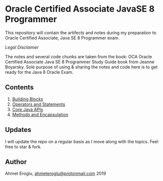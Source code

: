 # Oracle Certified Associate JavaSE 8 Programmer 

This repository will contain the artifects and notes during my preparation to Oracle Certified Associate, Java SE 8 Programmer exam.

*Legal Disclaimer*

The notes and several code chunks are taken from the book: OCA Oracle Certified Associate Java SE 8 Programmer Study Guide book from Jeanne Boyarsky.
Sole purpose of using & sharing the notes and code here is to get ready for the Java 8 Oracle Exam.  

## Contents

1. [Building Blocks](src/buildingblocks/BuildingBlocksNotes.md)
2. [Operators and Statements](src/operators_and_statements/OperationsAndStatementsNotes.md)
3. [Core Java APIs](src/coreJavaAPIs/coreJavaAPIsNotes.md)
4. [Methods and Encapsulation](src/methodsandencapsulation/MethodsAndEncapsulationNotes.md)

## Updates

I will update the repo on a regular basis as I move along with the topics. Feel free to star & fork.

## Author

Ahmet Eroglu, ahmeteroglu@protonmail.com
2019
